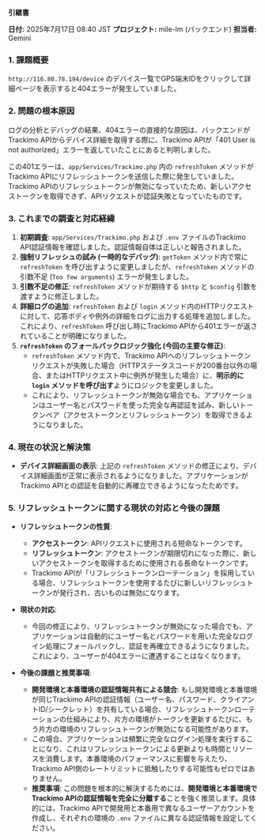 **引継書**

**日付:** 2025年7月17日 08:40 JST
**プロジェクト:** mile-lm (バックエンド)
**担当者:** Gemini

### 1. 課題概要

`http://116.80.78.194/device` のデバイス一覧でGPS端末IDをクリックして詳細ページを表示すると404エラーが発生していました。

### 2. 問題の根本原因

ログの分析とデバッグの結果、404エラーの直接的な原因は、バックエンドがTrackimo APIからデバイス詳細を取得する際に、Trackimo APIが「401 User is not authorized」エラーを返していたことにあると判明しました。

この401エラーは、`app/Services/Trackimo.php` 内の `refreshToken` メソッドがTrackimo APIにリフレッシュトークンを送信した際に発生していました。Trackimo APIのリフレッシュトークンが無効になっていたため、新しいアクセストークンを取得できず、APIリクエストが認証失敗となっていたものです。

### 3. これまでの調査と対応経緯

1.  **初期調査**: `app/Services/Trackimo.php` および `.env` ファイルのTrackimo API認証情報を確認しました。認証情報自体は正しいと報告されました。
2.  **強制リフレッシュの試み (一時的なデバッグ)**: `getToken` メソッド内で常に `refreshToken` を呼び出すように変更しましたが、`refreshToken` メソッドの引数不足 (`Too few arguments`) エラーが発生しました。
3.  **引数不足の修正**: `refreshToken` メソッドが期待する `$http` と `$config` 引数を渡すように修正しました。
4.  **詳細ログの追加**: `refreshToken` および `login` メソッド内のHTTPリクエストに対して、応答ボディや例外の詳細をログに出力する処理を追加しました。これにより、`refreshToken` 呼び出し時にTrackimo APIから401エラーが返されていることが明確になりました。
5.  **`refreshToken` のフォールバックロジック強化 (今回の主要な修正)**:
    *   `refreshToken` メソッド内で、Trackimo APIへのリフレッシュトークンリクエストが失敗した場合（HTTPステータスコードが200番台以外の場合、またはHTTPリクエスト中に例外が発生した場合）に、**明示的に `login` メソッドを呼び出す**ようにロジックを変更しました。
    *   これにより、リフレッシュトークンが無効な場合でも、アプリケーションはユーザー名とパスワードを使った完全な再認証を試み、新しいトークンペア（アクセストークンとリフレッシュトークン）を取得できるようになりました。

### 4. 現在の状況と解決策

*   **デバイス詳細画面の表示**: 上記の `refreshToken` メソッドの修正により、デバイス詳細画面が正常に表示されるようになりました。アプリケーションがTrackimo APIとの認証を自動的に再確立できるようになったためです。

### 5. リフレッシュトークンに関する現状の対応と今後の課題

*   **リフレッシュトークンの性質**:
    *   **アクセストークン**: APIリクエストに使用される短命なトークンです。
    *   **リフレッシュトークン**: アクセストークンが期限切れになった際に、新しいアクセストークンを取得するために使用される長命なトークンです。
    *   Trackimo APIが「リフレッシュトークンローテーション」を採用している場合、リフレッシュトークンを使用するたびに新しいリフレッシュトークンが発行され、古いものは無効になります。

*   **現状の対応**:
    *   今回の修正により、リフレッシュトークンが無効になった場合でも、アプリケーションは自動的にユーザー名とパスワードを用いた完全なログイン処理にフォールバックし、認証を再確立できるようになりました。これにより、ユーザーが404エラーに遭遇することはなくなります。

*   **今後の課題と推奨事項**:
    *   **開発環境と本番環境の認証情報共有による競合**: もし開発環境と本番環境が同じTrackimo APIの認証情報（ユーザー名、パスワード、クライアントID/シークレット）を共有している場合、リフレッシュトークンローテーションの仕組みにより、片方の環境がトークンを更新するたびに、もう片方の環境のリフレッシュトークンが無効になる可能性があります。
    *   この場合、アプリケーションは頻繁に完全なログイン処理を実行することになり、これはリフレッシュトークンによる更新よりも時間とリソースを消費します。本番環境のパフォーマンスに影響を与えたり、Trackimo API側のレートリミットに抵触したりする可能性もゼロではありません。
    *   **推奨事項**: この問題を根本的に解決するためには、**開発環境と本番環境でTrackimo APIの認証情報を完全に分離する**ことを強く推奨します。具体的には、Trackimo APIで開発用と本番用で異なるユーザーアカウントを作成し、それぞれの環境の `.env` ファイルに異なる認証情報を設定してください。
